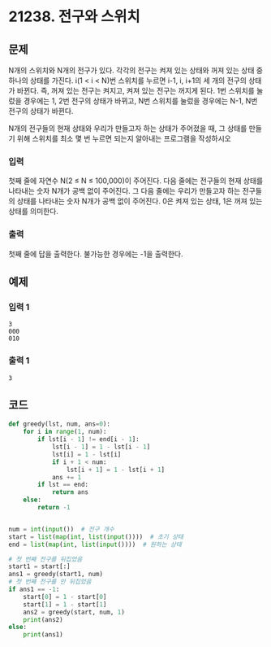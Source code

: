 #  21238. 전구와 스위치

## 문제

N개의 스위치와 N개의 전구가 있다. 각각의 전구는 켜져 있는 상태와 꺼져 있는 상태 중 하나의 상태를 가진다. i(1 < i < N)번 스위치를 누르면 i-1, i, i+1의 세 개의 전구의 상태가 바뀐다. 즉, 꺼져 있는 전구는 켜지고, 켜져 있는 전구는 꺼지게 된다. 1번 스위치를 눌렀을 경우에는 1, 2번 전구의 상태가 바뀌고, N번 스위치를 눌렀을 경우에는 N-1, N번 전구의 상태가 바뀐다.

N개의 전구들의 현재 상태와 우리가 만들고자 하는 상태가 주어졌을 때, 그 상태를 만들기 위해 스위치를 최소 몇 번 누르면 되는지 알아내는 프로그램을 작성하시오



### 입력

첫째 줄에 자연수 N(2 ≤ N ≤ 100,000)이 주어진다. 다음 줄에는 전구들의 현재 상태를 나타내는 숫자 N개가 공백 없이 주어진다. 그 다음 줄에는 우리가 만들고자 하는 전구들의 상태를 나타내는 숫자 N개가 공백 없이 주어진다. 0은 켜져 있는 상태, 1은 꺼져 있는 상태를 의미한다.

### 출력

첫째 줄에 답을 출력한다. 불가능한 경우에는 -1을 출력한다.



## 예제

### 입력 1

```
3
000
010
```



### 출력 1

```
3
```





## 코드

```python
def greedy(lst, num, ans=0):
    for i in range(1, num):
        if lst[i - 1] != end[i - 1]:
            lst[i - 1] = 1 - lst[i - 1]
            lst[i] = 1 - lst[i]
            if i + 1 < num:
                lst[i + 1] = 1 - lst[i + 1]
            ans += 1
        if lst == end:
            return ans
    else:
        return -1


num = int(input())  # 전구 개수
start = list(map(int, list(input())))  # 초기 상태
end = list(map(int, list(input())))  # 원하는 상태

# 첫 번째 전구를 뒤집었음
start1 = start[:]
ans1 = greedy(start1, num)
# 첫 번째 전구를 안 뒤집었음
if ans1 == -1:
    start[0] = 1 - start[0]
    start[1] = 1 - start[1]
    ans2 = greedy(start, num, 1)
    print(ans2)
else:
    print(ans1)
```

